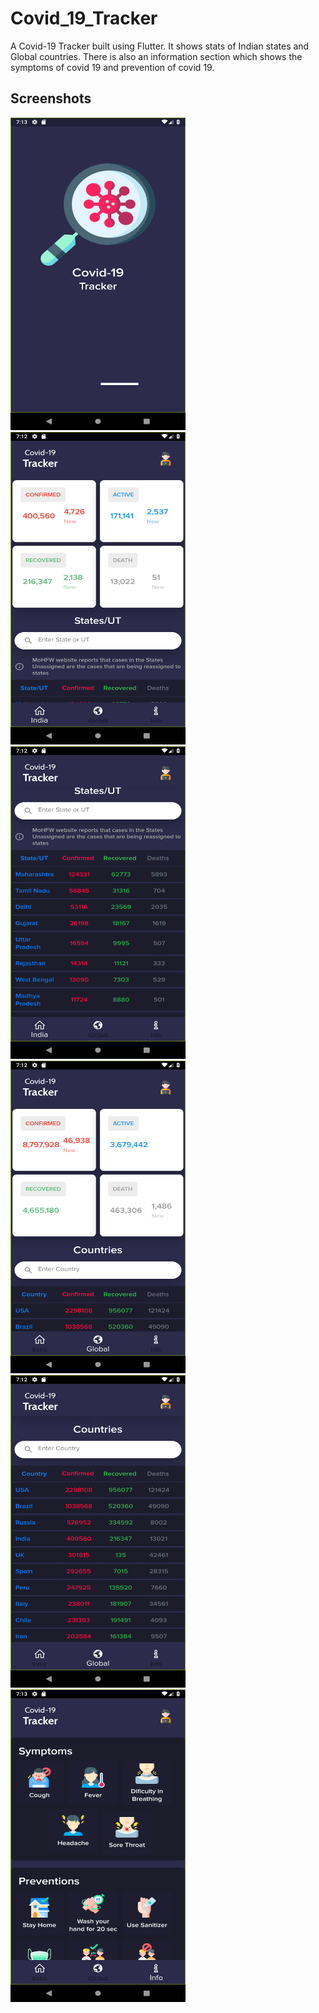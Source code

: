 # Covid_19_Tracker

A Covid-19 Tracker built using Flutter. It shows stats of Indian states and Global countries. There is also an information section which shows the symptoms of covid 19 and prevention of covid 19.

## Screenshots


<img src="screenshot/Screenshot6.png" width=280px height=500px> <img src="screenshot/Screenshot1.png" width=280px height=500px>
<img src="screenshot/Screenshot2.png" width=280px height=500px> <img src="screenshot/Screenshot3.png" width=280px height=500px>
<img src="screenshot/Screenshot4.png" width=280px height=500px> <img src="screenshot/Screenshot5.png" width=280px height=500px>
